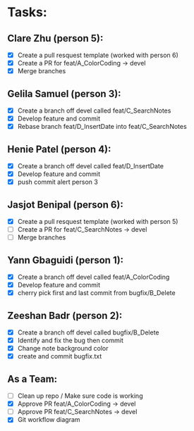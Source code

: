 # Tasks:

## Clare Zhu (person 5):
- [x] Create a pull resquest template (worked with person 6)
- [x] Create a PR for feat/A_ColorCoding -> devel
- [x] Merge branches

## Gelila Samuel (person 3):
- [x] Create a branch off devel called feat/C_SearchNotes
- [x] Develop feature and commit
- [x] Rebase branch feat/D_InsertDate into feat/C_SearchNotes

## Henie Patel (person 4):
- [x] Create a branch off devel called feat/D_InsertDate
- [x] Develop feature and commit
- [x] push commit alert person 3

## Jasjot Benipal (person 6):
- [x] Create a pull resquest template (worked with person 5)
- [ ] Create a PR for feat/C_SearchNotes -> devel
- [ ] Merge branches

## Yann Gbaguidi (person 1):
- [x] Create a branch off devel called feat/A_ColorCoding
- [x] Develop feature and commit
- [x] cherry pick first and last commit from bugfix/B_Delete

## Zeeshan Badr (person 2):
- [x] Create a branch off devel called bugfix/B_Delete
- [x] Identify and fix the bug then commit
- [x] Change note background color
- [x] create and commit bugfix.txt

## As a Team: 
- [ ] Clean up repo / Make sure code is working
- [x] Approve PR feat/A_ColorCoding -> devel
- [ ] Approve PR feat/C_SearchNotes -> devel
- [x] Git workflow diagram
